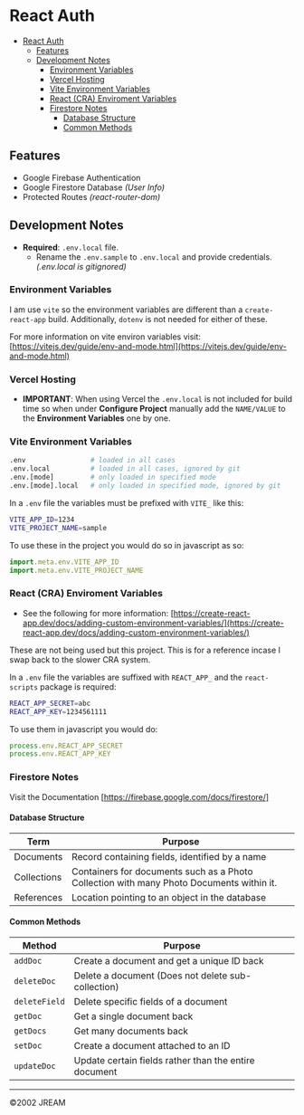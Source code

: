 # React Auth

- [React Auth](#react-auth)
  - [Features](#features)
  - [Development Notes](#development-notes)
    - [Environment Variables](#environment-variables)
    - [Vercel Hosting](#vercel-hosting)
    - [Vite Environment Variables](#vite-environment-variables)
    - [React (CRA) Enviroment Variables](#react-cra-enviroment-variables)
    - [Firestore Notes](#firestore-notes)
      - [Database Structure](#database-structure)
      - [Common Methods](#common-methods)

## Features

- Google Firebase Authentication
- Google Firestore Database _(User Info)_
- Protected Routes _(react-router-dom)_

## Development Notes

- **Required**: `.env.local` file.
  - Rename the `.env.sample` to `.env.local` and provide credentials. _(.env.local is gitignored)_

### Environment Variables

I am use `vite` so the environment variables are different than a `create-react-app` build. Additionally, `dotenv` is not needed for either of these.

For more information on vite environ variables visit: [https://vitejs.dev/guide/env-and-mode.html](https://vitejs.dev/guide/env-and-mode.html)

### Vercel Hosting

- **IMPORTANT**: When using Vercel the `.env.local` is not included for build time so when under **Configure Project** manually add the `NAME/VALUE` to the **Environment Variables** one by one.

### Vite Environment Variables

```sh
.env                # loaded in all cases
.env.local          # loaded in all cases, ignored by git
.env.[mode]         # only loaded in specified mode
.env.[mode].local   # only loaded in specified mode, ignored by git
```

In a `.env` file the variables must be prefixed with `VITE_` like this:

```sh
VITE_APP_ID=1234
VITE_PROJECT_NAME=sample
```

To use these in the project you would do so in javascript as so:

```js
import.meta.env.VITE_APP_ID
import.meta.env.VITE_PROJECT_NAME
```

### React (CRA) Enviroment Variables

- See the following for more information: [https://create-react-app.dev/docs/adding-custom-environment-variables/](https://create-react-app.dev/docs/adding-custom-environment-variables/)

These are not being used but this project. This is for a reference incase I swap back to the slower CRA system.

In a `.env` file the variables are suffixed with `REACT_APP_` and the `react-scripts` package is required:

```sh
REACT_APP_SECRET=abc
REACT_APP_KEY=1234561111
```

To use them in javascript you would do:

```js
process.env.REACT_APP_SECRET
process.env.REACT_APP_KEY
```

### Firestore Notes

Visit the Documentation [https://firebase.google.com/docs/firestore/]

#### Database Structure

| Term        | Purpose                                                                                  |
| ----------- | ---------------------------------------------------------------------------------------- |
| Documents   | Record containing fields, identified by a name                                           |
| Collections | Containers for documents such as a Photo Collection with many Photo Documents within it. |
| References  | Location pointing to an object in the database                                           |

#### Common Methods

| Method        | Purpose                                               |
| ------------- | ----------------------------------------------------- |
| `addDoc`      | Create a document and get a unique ID back            |
| `deleteDoc`   | Delete a document (Does not delete sub-collection)    |
| `deleteField` | Delete specific fields of a document                  |
| `getDoc`      | Get a single document back                            |
| `getDocs`     | Get many documents back                               |
| `setDoc`      | Create a document attached to an ID                   |
| `updateDoc`   | Update certain fields rather than the entire document |

---

&copy;2002 JREAM
